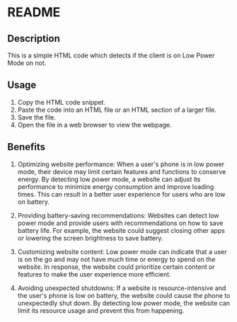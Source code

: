 # README

## Description

This is a simple HTML code which detects if the client is on Low Power Mode on not.

## Usage

1. Copy the HTML code snippet.
2. Paste the code into an HTML file or an HTML section of a larger file.
3. Save the file.
4. Open the file in a web browser to view the webpage.

## Benefits

1. Optimizing website performance: When a user's phone is in low power mode, their device may limit certain features and functions to conserve energy. By detecting low power mode, a website can adjust its performance to minimize energy consumption and improve loading times. This can result in a better user experience for users who are low on battery.

1. Providing battery-saving recommendations: Websites can detect low power mode and provide users with recommendations on how to save battery life. For example, the website could suggest closing other apps or lowering the screen brightness to save battery.

1. Customizing website content: Low power mode can indicate that a user is on the go and may not have much time or energy to spend on the website. In response, the website could prioritize certain content or features to make the user experience more efficient.

1. Avoiding unexpected shutdowns: If a website is resource-intensive and the user's phone is low on battery, the website could cause the phone to unexpectedly shut down. By detecting low power mode, the website can limit its resource usage and prevent this from happening.